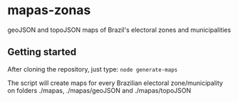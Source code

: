# mapas-zonas
geoJSON and topoJSON maps of Brazil's electoral zones and municipalities

## Getting started

After cloning the repository, just type:
``
node generate-maps
``

The script will create maps for every Brazilian electoral zone/municipality on folders ./mapas, ./mapas/geoJSON and ./mapas/topoJSON 

